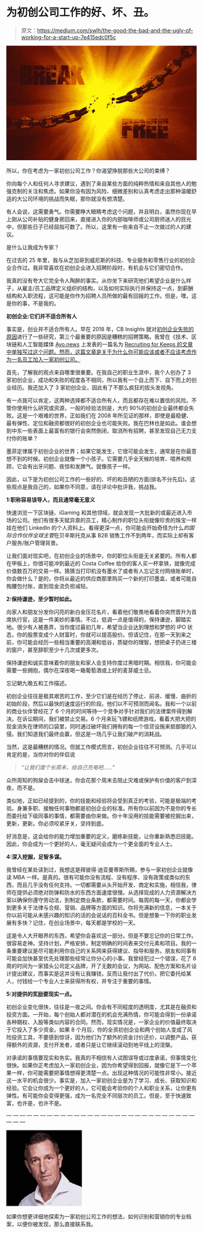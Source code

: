 # 为初创公司工作的好、坏、丑。

> 原文：<https://medium.com/swlh/the-good-the-bad-and-the-ugly-of-working-for-a-start-up-7e415edc0f5c>

![](img/5519d0f4594961e3f098b44201d8552e.png)

所以，你在考虑为一家初创公司工作？你渴望挣脱那些大公司的束缚？

你向每个人和任何人寻求建议，遇到了来自某些方面的纯粹热情和来自其他人的勉强克制的关注和焦虑。如果你没有因为风险、细微差别和认真考虑走出那种温暖舒适的大公司环境的挑战而失眠，那你就没有想清楚。

有人会说，这需要勇气。你需要睁大眼睛考虑这个问题，并且明白，虽然你现在早上刚从公司补贴的健身房回来，直接进入你的内部咖啡师或公司厨师迷人的目光中，但那些日子已经屈指可数了。所以，这里有一些来自不止一次做过的人的建议。

是什么让我成为专家？

在过去的 25 年里，我与从芝加哥到威尼斯的科技、专业服务和零售行业的初创企业合作过。我非常喜欢在初创企业进入招聘阶段时，有机会与它们密切合作。

我真的没有夸大它完全令人陶醉的事实。从你坐下来研究他们希望企业是什么样子，从雇主/员工品牌定义组织的结构，以及如何实际执行并保持这一点，到薪酬结构和入职流程，这可能是你作为招聘人员所做的最有回报的工作。但是，嘿，这是你的事，不是我的。

**初创企业:它们并不适合所有人**

事实是，创业并不适合所有人。早在 2018 年，CB Insights 就对[初创企业失败的原因](https://www.cbinsights.com/research/startup-failure-reasons-top/)进行了一些研究，第三个最重要的原因是糟糕的招聘策略。我曾在《技术、区块链和人工智能媒体 [Ayo.news](https://ayo.news/category/blockchain/) 上发表的一篇名为 [Recruiting for Keeps 的文章中单独写过这个问题。然而，这篇文章是关于为什么你可能应该或者不应该考虑作为一名员工加入一家初创公司。](https://ayo.news/2019/04/17/recruiting-for-keeps-start-up-hiring-with-darren-ledger-of-igaming-elite-nicholls-moisa/)

首先，了解我的观点来自哪里很重要。在我自己的职业生涯中，我个人创办了 3 家初创企业，成功和失败的程度各不相同，所以我有一个自上而下、自下而上的创业经历。我还加入了 3 家初创企业，因此有了不那么疯狂的拔头发视角。

有一点我可以肯定，这两种选择都不适合所有人，而且都存在难以置信的风险。不管你使用什么研究或资源，一般的经验法则是，大约 90%的初创企业最终都会失败。这是一个艰难的世界，正如我们在 2008 年所见证的那样，即使是最稳健、最有弹性、定位和融资都很好的初创企业也可能失败。我在巴林也是如此。谁会想到中东一些表面上最富有的银行会突然倒闭，取消所有招聘，甚至发现自己无力支付你的账单？

墨菲定律属于初创企业的世界；如果它能发生，它很可能会发生，通常是在你最意想不到的时候。初创企业就像一个小孩子。它需要几乎全天候的培育、喂养和照顾，它会有出牙问题、夜惊和发脾气。就像孩子一样。

因此，以下是为初创公司工作的一些好的、坏的和丑陋的方面(排名不分先后)。这些观点是我自己的，如果你不同意，请在评论中批评我，挑战我。

**1:职称容易误导人，而且通常毫无意义**

快速浏览一下区块链、iGaming 和其他领域，就会发现一大批新的或最近进入市场的公司。他们有很多天赋异禀的员工，精心制作的职位头衔就像珍贵的珠宝一样挂在他们 LinkedIn 的个人资料上。看得更深一点，你可能会开始奇怪为什么*的国际合作伙伴全球主管*在贝辛斯托克从事 B2B 销售工作不到两年，而实际上却有客户服务/账户管理背景。

让我们面对现实吧，在初创企业的场景中，你的职位头衔是无关紧要的。所有人都在甲板上，你很可能冲到最近的 Costa Coffee 给你的客人买一杯拿铁，就像完成价值数百万的交易一样。猜猜当打印机没有墨水了或者有人忘记支付网络账单时，你会做什么？是的，你将从最近的供应商那里购买一个新的打印墨盒，或者可能自掏腰包付账，直到现金流负担减轻。

**2:保持谦逊，至少暂时如此。**

向家人和朋友分发你闪亮的新白金压花名片，看着他们敬畏地看着你突然晋升为首席执行官，这是一件美妙的事情。不过，低调一点是值得的，保持谦逊，脚踏实地。很少有人被愚弄，当你度过最初几年，希望当企业达到理想和梦想的 IPO 状态，你的股票变成个人财富时，你就可以提高股价。但请记住，在那一天到来之前，你可能会经历一些相当重要的高潮和低谷，质疑你的理智，想把桌子扔进三楼的窗户，甚至辞职至少十几次或更多次。

保持谦逊和诚实意味着你的朋友和家人会支持你度过黑暗时期。相信我，你可能会需要一些拥抱，偶尔在深夜喝一箱葡萄酒或上好的麦芽威士忌。

忘记朝九晚五和工作描述。

初创企业往往是极其艰苦的工作，至少它们是在经历了停止、前进、缓慢、曲折的初始阶段，然后以最快的速度运行的阶段。他们以不可预测而闻名。我和一个以前的商业伙伴曾经花了 6 个月的时间等待一个竞争对手针对我们的法律案件得到解决。在诉讼期间，我们被禁止交易。6 个月来玩飞镖和纸牌游戏，看着大把大把的现金消失在律师的口袋里，同时通过破坏我们拥有的每一个信贷设施来抵御狼的入侵。我们知道我们最终会赢，但这是一场几乎让我们破产的消耗战。

当然，这是最糟糕的情况。但就工作模式而言，初创企业往往不可预测。几乎可以肯定的是，当你对你的伴侣说

> *“让我们度个长周末，给自己充电吧……”*

众所周知的狗屎会击中球迷，你会花那个周末去阻止灾难或保护有价值的客户到深夜，而不是。

类似地，正如已经提到的，你的技能和经验将会受到真正的考验，可能是极端的考验。身兼多职、接触任何事物都是初创企业的标准。所有你以前因为不是你的专长而委托给下级同事的事情，都需要由你来做。你十年没用的技能需要被挖掘出来，更新，更新。你必须咬紧牙关，坚持到底。

好消息是，这会给你的能力增加重要的定义，磨练新技能，让你重新熟悉旧技能。因此，你会成为一个更好的人，毫无疑问会成为一个更全面的专业人士。

**4:深入挖掘，足智多谋。**

我曾经在某处读到过，我想这是拜彼得·迪亚曼蒂斯所赐，参与一家初创企业就像读 MBA 一样。是真的。很有可能你没有流程、没有程序、没有政策或类似的东西，而且几乎没有任何支持。一切都需要从头开始开发、商定和实施，相信我，律师在提供必须绝对防弹和防水的东西方面速度很慢。从选择现成的人力资源解决方案以确保你遵守劳动法，到制定商业条款，都需要时间。每周的每一天，你都会学到更多关于法律与合规、营销、品牌等方面的知识。你将充满新的信息，一本关于你以前可能从未感兴趣的知识的活的会说话的百科全书。但是想象一下你的职业发展有多快？记住，在创业场景中，每天都是学校的一天。

这是令人大开眼界的东西，希望你会喜欢这一部分。但是不要忘记你的日常工作。很容易走神。坚持计划，严格安排，制定明确的时间表来交付元素和项目。我的一条重要建议是尽可能利用你自己的关系网来获得建议、指导和服务。朋友和同事有可能会加快甚至优先处理那些经常让你分心的小事。我曾经犯过一个错误，花了 8 周的时间为一家猎头公司定义品牌，开了无数的会议，为网站、配色方案和名片设计提出建议，而事实是这并没有让我赚钱，反而让我付出了代价。把它委托给某人，付钱给一个专业人士来获得所有权，并专注于重要的事情。

**5:对提供的奖励要现实一点。**

初创企业变化很快，往往是一夜之间。你会有不同程度的透明度，尤其是在融资和投资方面。一开始，每个创始人都对潜在的机会充满热情，你可能会得到一份承诺各种期权、入股等类似内容的合同。然而，现实情况是，一家企业的价值最终取决于它投入了多少资金。如果 8 个月后，你的全资初创企业和两个创始人变成了风险投资工具，不要感到惊讶，因为他们为了额外的资金讨价还价，以调整产品，获得额外的资源，支付开发者，或者只是让它继续滚动到地平线上的涅槃。

对承诺的事情要现实和务实。我真的不相信有人试图误导或过度承诺，但事情变化很快。如果你正考虑加入一家初创企业，因为你希望得到回报，就像它是下一个苹果一样，你可能需要把事情想得更清楚一点。出现这种情况的可能性非常小。接近这一水平的机会很少。事实是，加入一家初创企业是为了学习、成长、获取知识和经验。它会让你成为一个更好的人，它可能会考验你的个人和职业关系，让你更有弹性。有可能你会变得更强，成为一名完全不同层次的员工。但是，至于快速致富，也许是，也许不是。

— — — — — — — — — — — — — — — — — — — — — — — — — — — — — — —

![](img/fb1368306520a35f5b62895491d8423f.png)

如果你想更详细地探索为一家初创公司工作的想法，如何识别和营销你的专业档案，以便你被发现，那么直接联系我。